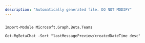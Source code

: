 ```yaml
---
description: "Automatically generated file. DO NOT MODIFY"
---
```


```powershellv2

Import-Module Microsoft.Graph.Beta.Teams

Get-MgBetaChat -Sort "lastMessagePreview/createdDateTime desc" 

```